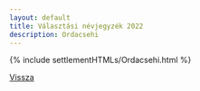 ```yaml
---
layout: default
title: Választási névjegyzék 2022
description: Ordacsehi
---
```


{% include settlementHTMLs/Ordacsehi.html %}

[Vissza](./)